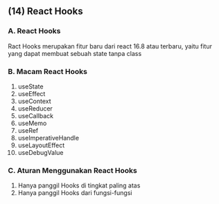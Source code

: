 ## **(14) React Hooks**

### A. React Hooks

Ract Hooks merupakan fitur baru dari react 16.8 atau terbaru, yaitu fitur yang dapat membuat sebuah state tanpa class

### B. Macam React Hooks

1. useState
2. useEffect
3. useContext
4. useReducer
5. useCallback
6. useMemo
7. useRef
8. useImperativeHandle
9. useLayoutEffect
10. useDebugValue

### C. Aturan Menggunakan React Hooks

1. Hanya panggil Hooks di tingkat paling atas
2. Hanya panggil Hooks dari fungsi-fungsi
